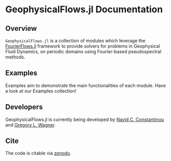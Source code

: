 # GeophysicalFlows.jl Documentation

## Overview

`GeophysicalFlows.jl` is a collection of modules which leverage the 
[FourierFlows.jl](https://github.com/FourierFlows/FourierFlows.jl) framework to provide
solvers for problems in Geophysical Fluid Dynamics, on periodic domains using Fourier-based pseudospectral methods.

## Examples

Examples aim to demonstrate the main functionalities of each module. Have a look at our Examples collection!

## Developers

GeophysicalFlows.jl is currently being developed by [Navid C. Constantinou](http://www.navidconstantinou.com) and [Gregory L. Wagner](https://glwagner.github.io).

## Cite

The code is citable via [zenodo](https://doi.org/10.5281/zenodo.1463809).
